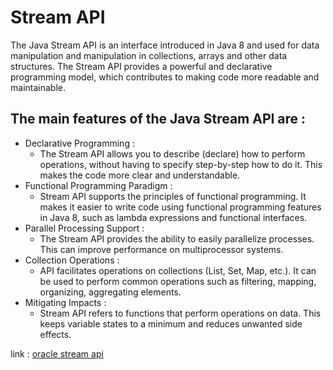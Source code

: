<h1>Stream API</h1>
<p>The Java Stream API is an interface introduced in Java 8 and used for data manipulation and manipulation in collections, arrays and other data structures. The Stream API provides a powerful and declarative programming model, which contributes to making code more readable and maintainable.&nbsp;</p>
<h2>The main features of the Java Stream API are :</h2>
<ul>
<li>Declarative Programming :
<ul>
<li>The Stream API allows you to describe (declare) how to perform operations, without having to specify step-by-step how to do it. This makes the code more clear and understandable.</li>
</ul>
</li>
<li>Functional Programming Paradigm :
<ul>
<li>Stream API supports the principles of functional programming. It makes it easier to write code using functional programming features in Java 8, such as lambda expressions and functional interfaces.</li>
</ul>
</li>
<li>Parallel Processing Support :
<ul>
<li>The Stream API provides the ability to easily parallelize processes. This can improve performance on multiprocessor systems.</li>
</ul>
</li>
<li>Collection Operations :
<ul>
<li>API facilitates operations on collections (List, Set, Map, etc.). It can be used to perform common operations such as filtering, mapping, organizing, aggregating elements.</li>
</ul>
</li>
<li>Mitigating Impacts :
<ul>
<li>Stream API refers to functions that perform operations on data. This keeps variable states to a minimum and reduces unwanted side effects.</li>
</ul>
</li>
</ul>
<p>link : <a href="https://docs.oracle.com/javase/8/docs/api/java/util/stream/Stream.html">oracle stream api</a></p>
